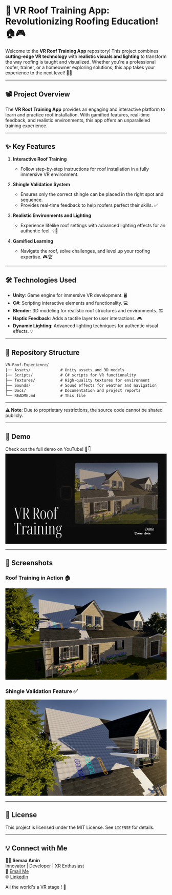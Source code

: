 # 🌟 VR Roof Training App: Revolutionizing Roofing Education! 🏠🎮

Welcome to the **VR Roof Training App** repository! This project combines **cutting-edge VR technology** with **realistic visuals and lighting** to transform the way roofing is taught and visualized. Whether you're a professional roofer, trainer, or a homeowner exploring solutions, this app takes your experience to the next level! 🚀✨

---

## **📽️ Project Overview**

The **VR Roof Training App** provides an engaging and interactive platform to learn and practice roof installation. With gamified features, real-time feedback, and realistic environments, this app offers an unparalleled training experience.

---

## **✨ Key Features**

1. **Interactive Roof Training**  
   - Follow step-by-step instructions for roof installation in a fully immersive VR environment.  

2. **Shingle Validation System**  
   - Ensures only the correct shingle can be placed in the right spot and sequence.  
   - Provides real-time feedback to help roofers perfect their skills. ✅

3. **Realistic Environments and Lighting**  
   - Experience lifelike roof settings with advanced lighting effects for an authentic feel. 💡🏡

4. **Gamified Learning**  
   - Navigate the roof, solve challenges, and level up your roofing expertise. 🎮🏆

---

## **🛠️ Technologies Used**

- **Unity**: Game engine for immersive VR development. 🖥️  
- **C#**: Scripting interactive elements and functionality. 💻  
- **Blender**: 3D modeling for realistic roof structures and environments. 🏗️  
- **Haptic Feedback**: Adds a tactile layer to user interactions. 🎮  
- **Dynamic Lighting**: Advanced lighting techniques for authentic visual effects. 💡

---

## **📂 Repository Structure**
```
VR-Roof-Experience/
├── Assets/             # Unity assets and 3D models
├── Scripts/            # C# scripts for VR functionality
├── Textures/           # High-quality textures for environment
├── Sounds/             # Sound effects for weather and navigation
├── Docs/               # Documentation and project reports
└── README.md           # This file
```
---

**⚠️ Note**: Due to proprietary restrictions, the source code cannot be shared publicly.

---

## **🎥 Demo**

Check out the full demo on YouTube! 🎥👇  
[![Watch the VR Roof Training Demo](VRRoofTrainingDemo.png)](https://www.youtube.com/watch?v=3A-XUTqAKjc)

---

## **📸 Screenshots**

### Roof Training in Action 🏠  
![Roof Navigation Screenshot](VRTrainingThumbnail.png)

### Shingle Validation Feature ✅  
![Shingle Validation Screenshot](VRTrainingValidation.png)

---

## **📜 License**

This project is licensed under the MIT License. See `LICENSE` for details.

---

## **💡 Connect with Me**

👩‍💻 **Semaa Amin**  
Innovator | Developer | XR Enthusiast  
📧 [Email Me](mailto:sema.amin9@gmail.com)  
🌐 [LinkedIn](https://www.linkedin.com/in/semaa-amin/)  

All the world's a VR stage ! 🚀
